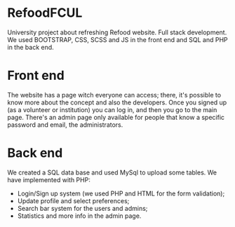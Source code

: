 # RefoodFCUL
University project about refreshing Refood website. Full stack development.<br>
We used BOOTSTRAP, CSS, SCSS and JS in the front end and SQL and PHP in the back end.

# Front end
The website has a page witch everyone can access; there, it's possible to know more about the concept and also the developers.
Once you signed up (as a volunteer or institution) you can log in, and then you go to the main page. 
There's an admin page only available for people that know a specific password and email, the administrators.

# Back end
We created a SQL data base and used MySql to upload some tables.
We have implemented with PHP:
- Login/Sign up system (we used PHP and HTML for the form validation);
- Update profile and select preferences;
- Search bar system for the users and admins;
- Statistics and more info in the admin page.
